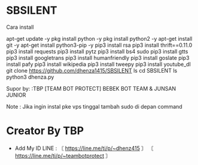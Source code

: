 # SBSILENT
Cara install

apt-get update -y
pkg install python -y
pkg install python2 -y
apt-get install git -y
apt-get install python3-pip -y
pip3 install rsa
pip3 install thrift==0.11.0
pip3 install requests
pip3 install pytz
pip3 install bs4
sudo pip3 install gtts
pip3 install googletrans
pip3 install humanfriendly
pip3 install goslate
pip3 install pafy
pip3 install wikipedia 
pip3 install tweepy
pip3 install youtube_dl
git clone https://github.com/dhenza1415/SBSILENT
ls
cd SBSILENT
ls
python3 dhenza.py


Supor by: :TBP [TEAM BOT PROTECT]
          BEBEK BOT TEAM & JUNSAN JUNIOR
          
Note : Jika ingin instal pke vps tinggal tambah sudo di depan command


 # Creator By TBP 
- Add My ID LINE : 〘 https://line.me/ti/p/~dhenz415 〙
                   〘 https://line.me/ti/p/~teambotprotect 〙

